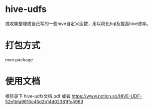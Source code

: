 # hive-udfs
或收集整理或自己写的一些hive自定义函数，用以简化hql及提高hive效率。
# 打包方式
mvn package
# 使用文档
根目录下 hive-udfs文档.pdf
或者
https://www.notion.so/HIVE-UDF-52e1bfa9610c45d2b14d02381ffc4963
